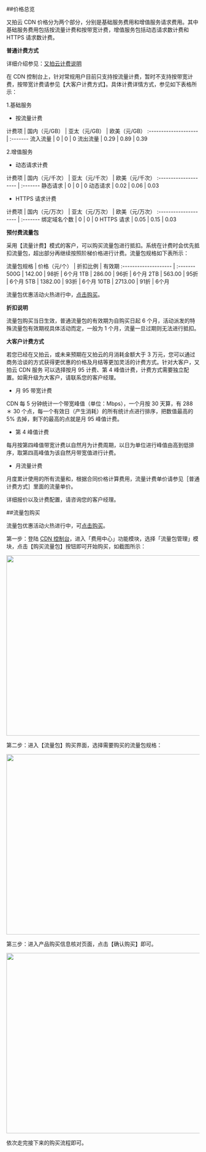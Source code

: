##价格总览

又拍云 CDN 价格分为两个部分，分别是基础服务费用和增值服务请求费用。其中基础服务费用包括按流量计费和按带宽计费，增值服务包括动态请求数计费和 HTTPS 请求数计费。

**普通计费方式**

详细介绍参见：[又拍云计费说明](https://www.upyun.com/price_instruction)

在 CDN 控制台上，针对常规用户目前只支持按流量计费，暂时不支持按带宽计费，按带宽计费请参见【大客户计费方式】。具体计费详情方式，参见如下表格所示：

1.基础服务

 - 按流量计费

计费项 | 国内（元/GB）  | 亚太（元/GB）  | 欧美（元/GB）
:-------------------- | :-------
流入流量  | 0  | 0  | 0
流出流量  | 0.29 |  0.89 | 0.39 


2.增值服务

- 动态请求计费

计费项 | 国内（元/千次）  | 亚太（元/千次）  | 欧美（元/千次）
:-------------------- | :-------
静态请求  | 0  | 0  | 0
动态请求  | 0.02 |  0.06 | 0.03  


- HTTPS 请求计费

 
计费项 | 国内（元/万次）  | 亚太（元/万次）  | 欧美（元/万次）
:-------------------- | :-------
绑定域名个数  | 0  | 0  | 0
HTTPS 请求  | 0.05 | 0.15 | 0.03  


**预付费流量包**

采用【流量计费】模式的客户，可以购买流量包进行抵扣。系统在计费时会优先抵扣流量包，超出部分再继续按照阶梯价格进行计费。流量包规格如下表所示：

流量包规格 | 价格（元/个）  | 折扣比例  | 有效期
:-------------------- | :-------
500G  | 142.00  | 98折  | 6个月
1TB  | 286.00 |  96折 | 6个月
2TB  | 563.00 |  95折 | 6个月
5TB  | 1382.00 |  93折 | 6个月
10TB  | 2713.00 |  91折 | 6个月

流量包优惠活动火热进行中，[点击购买](https://console.upyun.com/billing/resources/buy/)。

**折扣说明**

流量包购买当日生效，普通流量包的有效期为自购买日起 6 个月，活动派发的特殊流量包有效期视具体活动而定，一般为 1 个月，流量一旦过期则无法进行抵扣。


**大客户计费方式**

若您已经在又拍云，或未来预期在又拍云的月消耗金额大于 3 万元，您可以通过商务洽谈的方式获得更优惠的价格及月结等更加灵活的计费方式。针对大客户，又拍云 CDN 服务 可以选择按月 95 计费、第 4 峰值计费，计费方式需要独立配置。如需升级为大客户，请联系您的客户经理。

 - 月 95 带宽计费

CDN 每 5 分钟统计一个带宽峰值（单位：Mbps），一个月按 30 天算，有 288 ＊ 30 个点，每一个有效日（产生消耗）的所有统计点进行排序，把数值最高的 5% 去掉，剩下的最高的点就是月 95 峰值计费。

- 第 4 峰值计费

每月按第四峰值带宽计费以自然月为计费周期，以日为单位进行峰值由高到低排序，取第四高峰值为该自然月带宽值进行计费。 

 - 月流量计费
 
月度累计使用的所有流量和，根据合同价格计算费用，流量计费单价请参见［普通计费方式］里面的流量单价。

详细报价以及计费配置，请咨询您的客户经理。

##流量包购买

流量包优惠活动火热进行中，可[点击购买](https://console.upyun.com/billing/resources/buy/)。

第一步：登陆 [CDN 控制台](https://console.upyun.com/login/)，进入「费用中心」功能模块，选择「流量包管理」模块，点击【购买流量包】按钮即可开始购买，如截图所示：

<img src="https://upyun-assets.b0.upaiyun.com/docs/cdn/buy/upyun-cdn-buy-resources.png" height="470" width="800" />

第二步：进入【流量包】购买界面，选择需要购买的流量包规格：

<img src="https://upyun-assets.b0.upaiyun.com/docs/cdn/buy/upyun-cdn-buy-resources2.png" height="470" width="800" />


第三步：进入产品购买信息核对页面，点击【确认购买】即可。

<img src="https://upyun-assets.b0.upaiyun.com/docs/cdn/buy/upyun-cdn-buy-resource3.png" height="470" width="800" />

依次走完接下来的购买流程即可。

